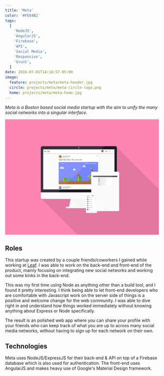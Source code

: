 ```yaml
---
title: 'Meta'
color: '#FE84B2'
tags:
  [
    'NodeJS',
    'AngularJS',
    'Firebase',
    'API',
    'Social Media',
    'Responsive',
    'Grunt',
  ]
date: 2016-07-01T14:18:57-05:00
image:
  feature: projects/meta/meta-header.jpg
  circle: projects/meta/meta-circle-logo.png
  home: projects/meta/meta-home.jpg
---
```


_Meta is a Boston based social media startup with the aim to unify the many social networks into a singular interface._

![Meta](../../images/projects/meta/meta-screens.png)

## Roles

This startup was created by a couple friends/coworkers I gained while working at [Leaf](/projects/leaf). I was able to work on the back-end and front-end of the product, mainly focusing on integrating new social networks and working out some kinks in the back-end.

This was my first time using Node as anything other than a build tool, and I found it pretty interesting. I think being able to let front-end developers who are comfortable with Javascript work on the server side of things is a positive and welcome change for the web community. I was able to dive right in and understand how things worked immediately without knowing anything about Express or Node specifically.

The result is an polished web app where you can share your profile with your friends who can keep track of what you are up to across many social media networks, without having to sign up for each network on their own.

## Technologies

Meta uses NodeJS/ExpressJS for their back-end & API on top of a Firebase database which is also used for authentication. The front-end uses AngularJS and makes heavy use of Google's Material Design framework.

